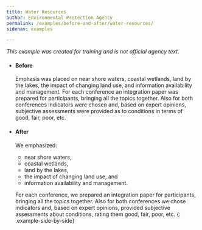 ```yaml
---
title: Water Resources
author: Environmental Protection Agency
permalink: /examples/before-and-after/water-resources/
sidenav: examples

---
```


_This example was created for training and is not official agency text._

* #### Before

  Emphasis was placed on near shore waters, coastal wetlands, land by the lakes, the impact of changing land use, and information availability and management. For each conference an integration paper was prepared for participants, bringing all the topics together. Also for both conferences indicators were chosen and, based on expert opinions, subjective assessments were provided as to conditions in terms of good, fair, poor, etc.

* #### After

  We emphasized:

  - near shore waters,
  - coastal wetlands,
  - land by the lakes,
  - the impact of changing land use, and
  - information availability and management.

  For each conference, we prepared an integration paper for participants, bringing all the topics together. Also for both conferences we chose indicators and, based on expert opinions, provided subjective assessments about conditions, rating them good, fair, poor, etc.
{: .example-side-by-side}
